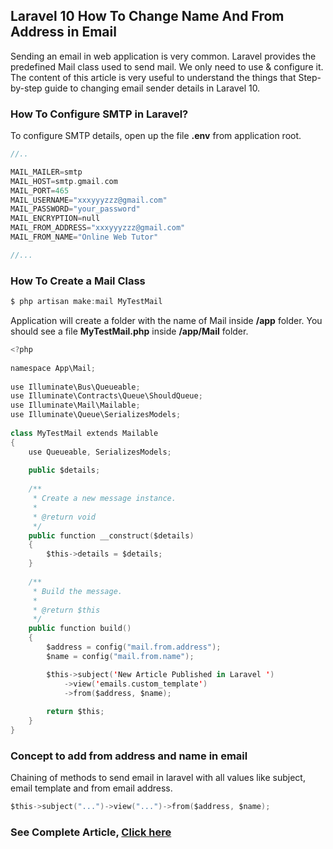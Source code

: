 
## Laravel 10 How To Change Name And From Address in Email

Sending an email in web application is very common. Laravel provides the predefined Mail class used to send mail. We only need to use & configure it. The content of this article is very useful to understand the things that Step-by-step guide to changing email sender details in Laravel 10.

### How To Configure SMTP in Laravel?

To configure SMTP details, open up the file __.env__ from application root.

```swift
//..

MAIL_MAILER=smtp
MAIL_HOST=smtp.gmail.com
MAIL_PORT=465
MAIL_USERNAME="xxxyyyzzz@gmail.com"
MAIL_PASSWORD="your_password"
MAIL_ENCRYPTION=null
MAIL_FROM_ADDRESS="xxxyyyzzz@gmail.com"
MAIL_FROM_NAME="Online Web Tutor"

//...

```

### How To Create a Mail Class

```swift
$ php artisan make:mail MyTestMail
```

Application will create a folder with the name of Mail inside __/app__ folder. You should see a file __MyTestMail.php__ inside __/app/Mail__ folder.

```swift
<?php
  
namespace App\Mail;
  
use Illuminate\Bus\Queueable;
use Illuminate\Contracts\Queue\ShouldQueue;
use Illuminate\Mail\Mailable;
use Illuminate\Queue\SerializesModels;
  
class MyTestMail extends Mailable
{
    use Queueable, SerializesModels;
  
    public $details;
  
    /**
     * Create a new message instance.
     *
     * @return void
     */
    public function __construct($details)
    {
        $this->details = $details;
    }
  
    /**
     * Build the message.
     *
     * @return $this
     */
    public function build()
    {
        $address = config("mail.from.address");
        $name = config("mail.from.name");

        $this->subject('New Article Published in Laravel ')
            ->view('emails.custom_template')
            ->from($address, $name);
      
        return $this;
    }
}
```

### Concept to add from address and name in email

Chaining of methods to send email in laravel with all values like subject, email template and from email address.

```swift
$this->subject("...")->view("...")->from($address, $name);
```

### See Complete Article, [Click here](https://onlinewebtutorblog.com/laravel-10-how-to-change-name-and-from-address-in-email/)